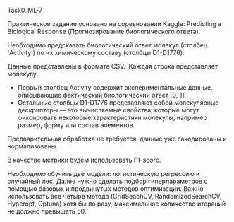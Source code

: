 Task0_ML-7


Практическое задание основано на соревновании Kaggle: Predicting a Biological Response (Прогнозирование биологического ответа).

Необходимо предсказать биологический ответ молекул (столбец 'Activity') по их химическому составу (столбцы D1-D1776).

Данные представлены в формате CSV.  Каждая строка представляет молекулу. 
* Первый столбец Activity содержит экспериментальные данные, описывающие фактический биологический ответ [0, 1];  
* Остальные столбцы D1-D1776 представляют собой молекулярные дескрипторы — это вычисляемые свойства, которые могут фиксировать некоторые характеристики молекулы, например размер, форму или состав элементов. 

Предварительная обработка не требуется, данные уже закодированы и нормализованы.

В качестве метрики будем использовать F1-score.

Необходимо обучить две модели: логистическую регрессию и случайный лес. Далее нужно сделать подбор гиперпараметров с помощью базовых и продвинутых методов оптимизации. Важно использовать все четыре метода (GridSeachCV, RandomizedSearchCV, Hyperopt, Optuna) хотя бы по разу, максимальное количество итераций не должно превышать 50.
